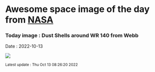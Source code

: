 
# Awesome space image of the day from [NASA](https://api.nasa.gov/)

### Today image : Dust Shells around WR 140 from Webb
Date : 2022-10-13

![](https://apod.nasa.gov/apod/image/2209/WR140_WebbSchmidt_960.jpg)

<small>Latest update : Thu Oct 13 08:26:20 2022</small>
        